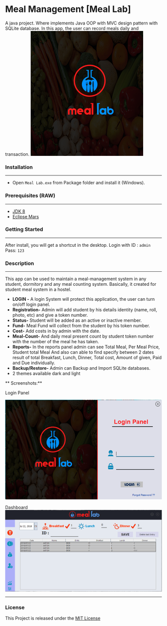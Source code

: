 # Meal Management [Meal Lab]
A  java project. Where implements Java OOP with MVC design pattern with SQLite database. In this app, the user can record meals daily and transaction.
![logo](https://raw.githubusercontent.com/Arif-un/Meal-Management/master/Screenshots/logo.bmp "logo")

### Installation
------
- Open `Meal Lab.exe` from Package folder and install it (Windows).

### Prerequisites (RAW)

------------

- [JDK 8](http://www.oracle.com/technetwork/java/javase/downloads/jdk8-downloads-2133151.html "JDK 8")
- [Eclipse Mars](http://www.eclipse.org/mars/ "Eclipse Mars")


### Getting Started

------------
After install, you will get a shortcut in the desktop.
Login with ID : `admin` Pass: `123` 


### Description

------------

This app can be used to maintain a meal-management system in any student, dormitory and any meal counting system.
Basically, it created for student meal system in a hostel.

- **LOGIN -** A login System will protect this application, the user can turn on/off login panel.
- **Registration-** Admin will add student by his details identity (name, roll, photo, etc) and give a token number.
- **Status-** Student will be added as an active or inactive member.
- **Fund-** Meal Fund will collect from the student by his token number.
- **Cost-** Add costs in by admin with the date.
- **Meal-Count-** And daily meal present count by student token number with the number of the meal he has taken.
- **Reports-** In the reports panel admin can see Total Meal, Per Meal Price, Student total Meal And also can able to find specify between 2 dates result of total Breakfast, Lunch, Dinner, Total cost, Amount of given, Paid and Due individually.
- **Backup/Restore-** Admin can Backup and Import SQLite databases.
- 2 themes available dark and light


** Screenshots:**

Login Panel

![Login](https://github.com/Arif-un/Meal-Management/blob/master/Screenshots/login.PNG?raw=true "Login")

Dashboard
![dashboard](https://github.com/Arif-un/Meal-Management/blob/master/Screenshots/dashboard-.PNG?raw=true)



------------

### License
This Project is released under the [MIT License](https://opensource.org/licenses/MIT)

